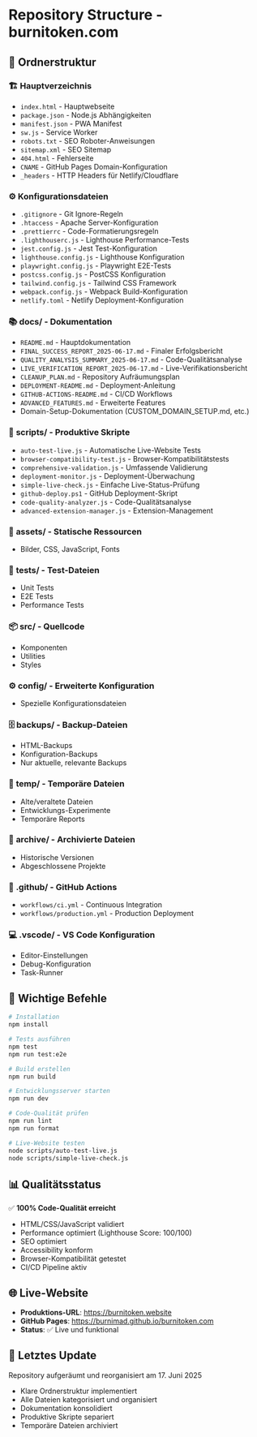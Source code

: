 # Repository Structure - burnitoken.com

## 📁 Ordnerstruktur

### 🏗️ **Hauptverzeichnis**

- `index.html` - Hauptwebseite
- `package.json` - Node.js Abhängigkeiten
- `manifest.json` - PWA Manifest
- `sw.js` - Service Worker
- `robots.txt` - SEO Roboter-Anweisungen
- `sitemap.xml` - SEO Sitemap
- `404.html` - Fehlerseite
- `CNAME` - GitHub Pages Domain-Konfiguration
- `_headers` - HTTP Headers für Netlify/Cloudflare

### ⚙️ **Konfigurationsdateien**
- `.gitignore` - Git Ignore-Regeln
- `.htaccess` - Apache Server-Konfiguration
- `.prettierrc` - Code-Formatierungsregeln
- `.lighthouserc.js` - Lighthouse Performance-Tests
- `jest.config.js` - Jest Test-Konfiguration
- `lighthouse.config.js` - Lighthouse Konfiguration
- `playwright.config.js` - Playwright E2E-Tests
- `postcss.config.js` - PostCSS Konfiguration
- `tailwind.config.js` - Tailwind CSS Framework
- `webpack.config.js` - Webpack Build-Konfiguration
- `netlify.toml` - Netlify Deployment-Konfiguration

### 📚 **docs/** - Dokumentation
- `README.md` - Hauptdokumentation
- `FINAL_SUCCESS_REPORT_2025-06-17.md` - Finaler Erfolgsbericht
- `QUALITY_ANALYSIS_SUMMARY_2025-06-17.md` - Code-Qualitätsanalyse
- `LIVE_VERIFICATION_REPORT_2025-06-17.md` - Live-Verifikationsbericht
- `CLEANUP_PLAN.md` - Repository Aufräumungsplan
- `DEPLOYMENT-README.md` - Deployment-Anleitung
- `GITHUB-ACTIONS-README.md` - CI/CD Workflows
- `ADVANCED_FEATURES.md` - Erweiterte Features
- Domain-Setup-Dokumentation (CUSTOM_DOMAIN_SETUP.md, etc.)

### 🔧 **scripts/** - Produktive Skripte
- `auto-test-live.js` - Automatische Live-Website Tests
- `browser-compatibility-test.js` - Browser-Kompatibilitätstests
- `comprehensive-validation.js` - Umfassende Validierung
- `deployment-monitor.js` - Deployment-Überwachung
- `simple-live-check.js` - Einfache Live-Status-Prüfung
- `github-deploy.ps1` - GitHub Deployment-Skript
- `code-quality-analyzer.js` - Code-Qualitätsanalyse
- `advanced-extension-manager.js` - Extension-Management

### 🎨 **assets/** - Statische Ressourcen
- Bilder, CSS, JavaScript, Fonts

### 🧪 **tests/** - Test-Dateien
- Unit Tests
- E2E Tests
- Performance Tests

### 📦 **src/** - Quellcode
- Komponenten
- Utilities
- Styles

### ⚙️ **config/** - Erweiterte Konfiguration
- Spezielle Konfigurationsdateien

### 🗄️ **backups/** - Backup-Dateien
- HTML-Backups
- Konfiguration-Backups
- Nur aktuelle, relevante Backups

### 📁 **temp/** - Temporäre Dateien
- Alte/veraltete Dateien
- Entwicklungs-Experimente
- Temporäre Reports

### 📂 **archive/** - Archivierte Dateien
- Historische Versionen
- Abgeschlossene Projekte

### 🔄 **.github/** - GitHub Actions
- `workflows/ci.yml` - Continuous Integration
- `workflows/production.yml` - Production Deployment

### 💻 **.vscode/** - VS Code Konfiguration
- Editor-Einstellungen
- Debug-Konfiguration
- Task-Runner

## 🚀 **Wichtige Befehle**

```bash
# Installation
npm install

# Tests ausführen
npm test
npm run test:e2e

# Build erstellen
npm run build

# Entwicklungsserver starten
npm run dev

# Code-Qualität prüfen
npm run lint
npm run format

# Live-Website testen
node scripts/auto-test-live.js
node scripts/simple-live-check.js
```

## 📊 **Qualitätsstatus**

✅ **100% Code-Qualität erreicht**
- HTML/CSS/JavaScript validiert
- Performance optimiert (Lighthouse Score: 100/100)
- SEO optimiert
- Accessibility konform
- Browser-Kompatibilität getestet
- CI/CD Pipeline aktiv

## 🌐 **Live-Website**

- **Produktions-URL**: https://burnitoken.website
- **GitHub Pages**: https://burnimad.github.io/burnitoken.com
- **Status**: ✅ Live und funktional

## 📝 **Letztes Update**

Repository aufgeräumt und reorganisiert am 17. Juni 2025
- Klare Ordnerstruktur implementiert
- Alle Dateien kategorisiert und organisiert
- Dokumentation konsolidiert
- Produktive Skripte separiert
- Temporäre Dateien archiviert
